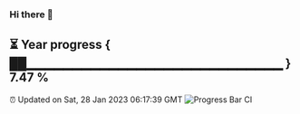 ### Hi there 👋
⏳ Year progress { ██▁▁▁▁▁▁▁▁▁▁▁▁▁▁▁▁▁▁▁▁▁▁▁▁▁▁▁▁ } 7.47 %
---
⏰ Updated on Sat, 28 Jan 2023 06:17:39 GMT
![Progress Bar CI](https://github.com/liununu/liununu/workflows/Progress%20Bar%20CI/badge.svg)
